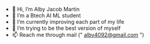 - 👋 Hi, I’m Alby Jacob Martin
- 👀 I’m a Btech AI ML student
- 🌱 I’m currently improving each part of my life
- 💞️ I’m trying to be the best version of myself
- 📫 Reach me through mail (" alby4092@gmail.com ")
